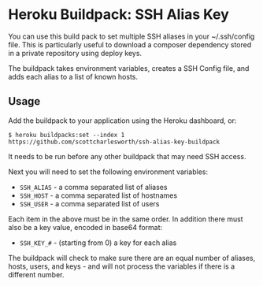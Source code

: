 # Heroku Buildpack: SSH Alias Key

You can use this build pack to set multiple SSH aliases in your ~/.ssh/config file.
This is particularly useful to download a composer dependency stored in a private repository using deploy keys.

The buildpack takes environment variables, creates a SSH Config file, and adds each alias to a list of 
known hosts. 

## Usage

Add the buildpack to your application using the Heroku dashboard, or:

    $ heroku buildpacks:set --index 1 https://github.com/scottcharlesworth/ssh-alias-key-buildpack
It needs to be run before any other buildpack that may need SSH access.

Next you will need to set the following environment variables:

- `SSH_ALIAS` - a comma separated list of aliases
- `SSH_HOST` - a comma separated list of hostnames
- `SSH_USER` - a comma separated list of users

Each item in the above must be in the same order. In addition there must also be a key value, encoded in base64 format:

- `SSH_KEY_#` - (starting from 0) a key for each alias

The buildpack will check to make sure there are an equal number of aliases, hosts, users, and keys - and will not process
the variables if there is a different number.